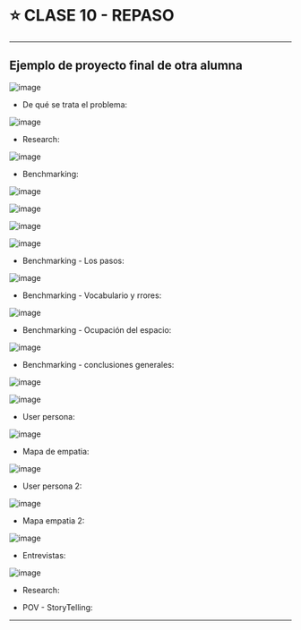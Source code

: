 # :star: CLASE 10 - REPASO

---


## Ejemplo de proyecto final de otra alumna

![image](https://user-images.githubusercontent.com/72580574/232158494-edb5754d-499d-43d1-944a-4f1554c505b0.png)


- De qué se trata el problema:

![image](https://user-images.githubusercontent.com/72580574/232158577-54d45d40-3a0d-404f-b1f4-fcc3aed9d54c.png)


- Research:

![image](https://user-images.githubusercontent.com/72580574/232158605-a8cd9040-44e1-475a-8958-bb382697087a.png)


- Benchmarking:

![image](https://user-images.githubusercontent.com/72580574/232158665-f5d07480-4efe-4632-9d76-613be57b99f8.png)

![image](https://user-images.githubusercontent.com/72580574/232158700-b62c44e3-ba16-4785-a05a-5029dd9f102b.png)

![image](https://user-images.githubusercontent.com/72580574/232158730-d21aec03-f8d2-4911-b9b4-be8a545fd5d6.png)

![image](https://user-images.githubusercontent.com/72580574/232158767-0c09614e-6e04-4e24-849b-4c35647147f9.png)


- Benchmarking - Los pasos:

![image](https://user-images.githubusercontent.com/72580574/232158879-a48ada36-5d58-413e-b6db-97416ec0c106.png)


- Benchmarking - Vocabulario y rrores:

![image](https://user-images.githubusercontent.com/72580574/232159067-bea925b5-efce-4644-ba2f-b2f5bc26c3c0.png)

- Benchmarking - Ocupación del espacio:

![image](https://user-images.githubusercontent.com/72580574/232159130-cb799382-66f6-474d-9e9b-589848aa04eb.png)

- Benchmarking - conclusiones generales:

![image](https://user-images.githubusercontent.com/72580574/232159157-cc2e6a11-b883-4c05-a5fa-97949b4304b1.png)

![image](https://user-images.githubusercontent.com/72580574/232159169-44fab814-b3b9-4622-a062-262ea50583e1.png)


- User persona:

![image](https://user-images.githubusercontent.com/72580574/232159204-52fd03ec-d7dd-49a6-a914-d1f0fd42bbc1.png)


- Mapa de empatia:

![image](https://user-images.githubusercontent.com/72580574/232159242-ac04861e-c095-4aac-a16b-b61231eb2f00.png)


- User persona 2:

![image](https://user-images.githubusercontent.com/72580574/232159289-5cbd55f8-34b3-45d9-ac21-aeaa7f00864c.png)


- Mapa empatia 2:

![image](https://user-images.githubusercontent.com/72580574/232159326-9c59629a-0301-4b07-a10c-06638966a429.png)


- Entrevistas:

![image](https://user-images.githubusercontent.com/72580574/232159464-ba70fdb8-acf3-4022-a025-8da02446e119.png)

- Research:


- POV - StoryTelling:



---
